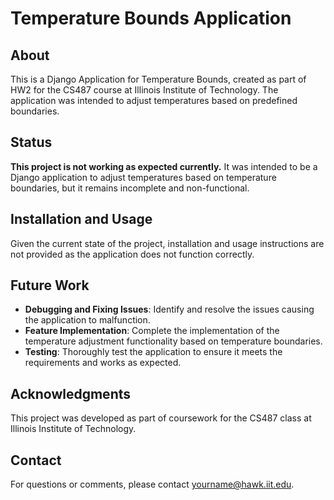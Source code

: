 # Temperature Bounds Application

## About
This is a Django Application for Temperature Bounds, created as part of HW2 for the CS487 course at Illinois Institute of Technology. The application was intended to adjust temperatures based on predefined boundaries.

## Status
**This project is not working as expected currently.** It was intended to be a Django application to adjust temperatures based on temperature boundaries, but it remains incomplete and non-functional.

## Installation and Usage
Given the current state of the project, installation and usage instructions are not provided as the application does not function correctly.

## Future Work
- **Debugging and Fixing Issues**: Identify and resolve the issues causing the application to malfunction.
- **Feature Implementation**: Complete the implementation of the temperature adjustment functionality based on temperature boundaries.
- **Testing**: Thoroughly test the application to ensure it meets the requirements and works as expected.

## Acknowledgments
This project was developed as part of coursework for the CS487 class at Illinois Institute of Technology.

## Contact
For questions or comments, please contact [yourname@hawk.iit.edu](mailto:jasonfetzer@protonmail.com).
